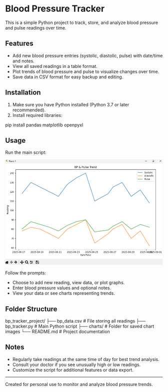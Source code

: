 # Blood Pressure Tracker

This is a simple Python project to track, store, and analyze blood pressure and pulse readings over time.

## Features
- Add new blood pressure entries (systolic, diastolic, pulse) with date/time and notes.
- View all saved readings in a table format.
- Plot trends of blood pressure and pulse to visualize changes over time.
- Save data in CSV format for easy backup and editing.

## Installation

1. Make sure you have Python installed (Python 3.7 or later recommended).
2. Install required libraries:  

pip install pandas matplotlib openpyxl

## Usage

Run the main script:

![View Of the Graph Plotting](image.png)

Follow the prompts:
- Choose to add new reading, view data, or plot graphs.
- Enter blood pressure values and optional notes.
- View your data or see charts representing trends.


## Folder Structure

bp_tracker_project/
├── bp_data.csv # File storing all readings
├── bp_tracker.py # Main Python script
├── charts/ # Folder for saved chart images
└── README.md # Project documentation


## Notes

- Regularly take readings at the same time of day for best trend analysis.
- Consult your doctor if you see unusually high or low readings.
- Customize the script for additional features or data export.

---


Created for personal use to monitor and analyze blood pressure trends.
